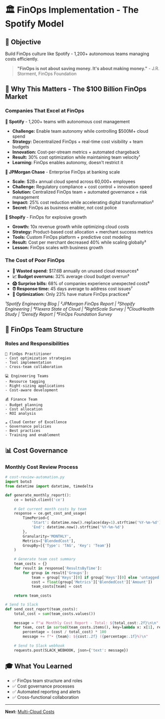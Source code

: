 # 🏛️ FinOps Implementation - The Spotify Model

## 🎯 Objective
Build FinOps culture like Spotify - 1,200+ autonomous teams managing costs efficiently.

> **"FinOps is not about saving money. It's about making money."** - J.R. Storment, FinOps Foundation

## 🌟 Why This Matters - The $100 Billion FinOps Market

### Companies That Excel at FinOps

**🎵 Spotify** - 1,200+ teams with autonomous cost management
- **Challenge:** Enable team autonomy while controlling $500M+ cloud spend
- **Strategy:** Decentralized FinOps + real-time cost visibility + team budgets
- **Innovation:** Cost-per-stream metrics + automated chargeback
- **Result:** 30% cost optimization while maintaining team velocity¹
- **Learning:** FinOps enables autonomy, doesn't restrict it

**🏦 JPMorgan Chase** - Enterprise FinOps at banking scale
- **Scale:** $2B+ annual cloud spend across 60,000+ employees
- **Challenge:** Regulatory compliance + cost control + innovation speed
- **Solution:** Centralized FinOps team + automated governance + risk management
- **Impact:** 25% cost reduction while accelerating digital transformation²
- **Secret:** FinOps as business enabler, not cost police

**🛒 Shopify** - FinOps for explosive growth
- **Growth:** 10x revenue growth while optimizing cloud costs
- **Strategy:** Product-based cost allocation + merchant success metrics
- **Tools:** Custom FinOps platform + predictive cost modeling
- **Result:** Cost per merchant decreased 40% while scaling globally³
- **Lesson:** FinOps scales with business growth

### The Cost of Poor FinOps
- **💸 Wasted spend:** $17.6B annually on unused cloud resources⁴
- **📈 Budget overruns:** 32% average cloud budget overrun⁵
- **😱 Surprise bills:** 68% of companies experience unexpected costs⁶
- **⏰ Response time:** 45 days average to address cost issues⁷
- **🎯 Optimization:** Only 23% have mature FinOps practices⁸

*¹Spotify Engineering Blog | ²JPMorgan FinOps Report | ³Shopify Engineering | ⁴Flexera State of Cloud | ⁵RightScale Survey | ⁶CloudHealth Study | ⁷Densify Report | ⁸FinOps Foundation Survey*

## 👥 FinOps Team Structure

### Roles and Responsibilities
```
🏢 FinOps Practitioner
- Cost optimization strategies
- Tool implementation
- Cross-team collaboration

💻 Engineering Teams
- Resource tagging
- Right-sizing applications
- Cost-aware development

💰 Finance Team
- Budget planning
- Cost allocation
- ROI analysis

☁️ Cloud Center of Excellence
- Governance policies
- Best practices
- Training and enablement
```

## 📊 Cost Governance

### Monthly Cost Review Process
```python
# cost-review-automation.py
import boto3
from datetime import datetime, timedelta

def generate_monthly_report():
    ce = boto3.client('ce')
    
    # Get current month costs by team
    response = ce.get_cost_and_usage(
        TimePeriod={
            'Start': datetime.now().replace(day=1).strftime('%Y-%m-%d'),
            'End': datetime.now().strftime('%Y-%m-%d')
        },
        Granularity='MONTHLY',
        Metrics=['BlendedCost'],
        GroupBy=[{'Type': 'TAG', 'Key': 'Team'}]
    )
    
    # Generate team cost summary
    team_costs = {}
    for result in response['ResultsByTime']:
        for group in result['Groups']:
            team = group['Keys'][0] if group['Keys'][0] else 'untagged'
            cost = float(group['Metrics']['BlendedCost']['Amount'])
            team_costs[team] = cost
    
    return team_costs

# Send to Slack
def send_cost_report(team_costs):
    total_cost = sum(team_costs.values())
    
    message = f"📊 Monthly Cost Report - Total: ${total_cost:.2f}\n\n"
    for team, cost in sorted(team_costs.items(), key=lambda x: x[1], reverse=True):
        percentage = (cost / total_cost) * 100
        message += f"• {team}: ${cost:.2f} ({percentage:.1f}%)\n"
    
    # Send to Slack webhook
    requests.post(SLACK_WEBHOOK, json={'text': message})
```

## 🎓 What You Learned

- ✅ FinOps team structure and roles
- ✅ Cost governance processes
- ✅ Automated reporting and alerts
- ✅ Cross-functional collaboration

---

**Next:** [Multi-Cloud Costs](../05-multi-cloud-costs/)